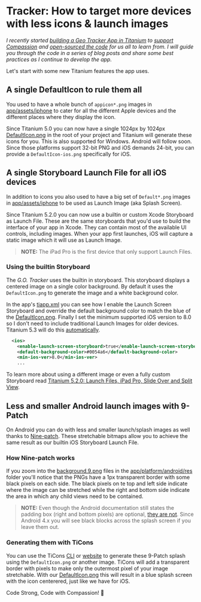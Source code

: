 # Tracker: How to target more devices with less icons & launch images

*I recently started [building a Geo Tracker App in Titanium](http://www.appcelerator.com/blog/2016/04/building-a-geo-tracker-app-in-titanium/) to [support Compassion](http://www.fokkezb.nl/rwanda) and [open-sourced the code](../) for us all to learn from. I will guide you through the code in a series of blog posts and share some best practices as I continue to develop the app.*

Let's start with some new Titanium features the app uses.

## A single DefaultIcon to rule them all

You used to have a whole bunch of `appicon*.png` images in [app/assets/iphone](../app/assets/iphone) to cater for all the different Apple devices and the different places where they display the icon.

Since Titanium 5.0 you can now have a single 1024px by 1024px [DefaultIcon.png](../DefaultIcon.png) in the root of your project and Titanium will generate these icons for you. This is also supported for Windows. Android will follow soon. Since those platforms support 32-bit PNG and iOS demands 24-bit, you can provide a `DefaultIcon-ios.png` specifically for iOS.

## A single Storyboard Launch File for all iOS devices

In addition to icons you also used to have a big set of `Default*.png` images in [app/assets/iphone](../app/assets/iphone) to be used as Launch Image (aka Splash Screen).

Since Titanium 5.2.0 you can now use a builtin or custom Xcode Storyboard as Launch File. These are the same storyboards that you'd use to build the interface of your app in Xcode. They can contain most of the available UI controls, including images. When your app first launches, iOS will capture a static image which it will use as Launch Image.

> **NOTE:** The iPad Pro is the first device that only support Launch Files.

### Using the builtin Storyboard

The *G.O. Tracker* uses the builtin in storyboard. This storyboard displays a centered image on a single color background. By default it uses the `DefaultIcon.png` to generate the image and a white background color.

In the app's [tiapp.xml](../tiapp.xml#L18) you can see how I enable the Launch Screen Storyboard and override the default background color to match the blue of the [DefaultIcon.png](../DefaultIcon.png). Finally I set the minimum supported iOS version to 8.0 so I don't need to include traditional Launch Images for older devices. Titanium 5.3 will do this [automatically](https://jira.appcelerator.org/browse/TIMOB-23172).

```xml
  <ios>
    <enable-launch-screen-storyboard>true</enable-launch-screen-storyboard>
    <default-background-color>#0054a6</default-background-color>
    <min-ios-ver>8.0</min-ios-ver>
    ...
```

To learn more about using a different image or even a fully custom Storyboard read [Titanium 5.2.0: Launch Files, iPad Pro, Slide Over and Split View](http://www.appcelerator.com/blog/2016/02/titanium-5-2-0-launch-files-ipad-pro-slide-over-and-split-view/).

## Less and smaller Android launch images with 9-Patch

On Android you can do with less and smaller launch/splash images as well thanks to [Nine-patch](http://developer.android.com/guide/topics/graphics/2d-graphics.html#nine-patch). These stretchable bitmaps allow you to achieve the same result as our builtin iOS Storyboard Launch File.

### How Nine-patch works
If you zoom into the [background.9.png](../app/platform/android/res/drawable-xxxhdpi/background.9.png) files in the [app/platform/android/res](../app/platform/android/res) folder you'll notice that the PNGs have a 1px transparent border with some black pixels on each side. The black pixels on te top and left side indicate where the image can be stretched while the right and bottom side indicate the area in which any child views need to be contained.

> **NOTE:** Even though the Android documentation still states the padding box (right and bottom pixels) are optional, [they are not](https://jira.appcelerator.org/browse/TIMOB-19190). Since Android 4.x you will see black blocks across the splash screen if you leave them out.

### Generating them with TiCons

You can use the TiCons [CLI](https://www.npmjs.com/package/ticons) or [website](http://ticons.fokkezb.nl/) to generate these 9-Patch splash using the `DefaultIcon.png` or another image. TiCons will add a transparent border with pixels to make only the outermost pixel of your image stretchable. With our [DefaultIcon.png](../DefaultIcon.png) this will result in a blue splash screen with the icon centerered, just like we have for iOS.

Code Strong, Code with Compassion! 🚴
